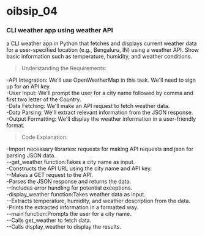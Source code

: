 # oibsip_04
<h3>CLI weather app using weather API</h3>
<p> a CLI weather app in Python that fetches and displays current weather data for a user-specified location (e.g., Bengaluru, IN) using a weather API. Show basic information such as temperature, humidity, and weather conditions.

>Understanding the Requirements:

-API Integration: We'll use OpenWeatherMap in this task. We'll need to sign up for an API key.<br>
-User Input: We'll prompt the user for a city name followed by comma and first two letter of the Country.<br>
-Data Fetching: We'll make an API request to fetch weather data.<br>
-Data Parsing: We'll extract relevant information from the JSON response.<br>
-Output Formatting: We'll display the weather information in a user-friendly format.<br>

>Code Explanation:

-Import necessary libraries: requests for making API requests and json for parsing JSON data.<br>
--get_weather function:Takes a city name as input.<br>
-Constructs the API URL using the city name and API key.<br>
--Makes a GET request to the API.<br>
-Parses the JSON response and returns the data.<br>
--Includes error handling for potential exceptions.<br>
-display_weather function:Takes weather data as input.<br>
--Extracts temperature, humidity, and weather description from the data.<br>
-Prints the extracted information in a formatted way.<br>
--main function:Prompts the user for a city name.<br>
--Calls get_weather to fetch data.<br>
--Calls display_weather to display the results.</p>
